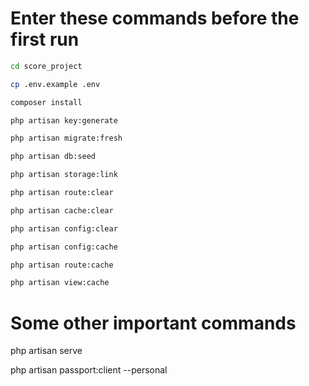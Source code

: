 # Enter these commands before the first run

```sh
cd score_project

cp .env.example .env

composer install

php artisan key:generate

php artisan migrate:fresh

php artisan db:seed

php artisan storage:link

php artisan route:clear

php artisan cache:clear

php artisan config:clear

php artisan config:cache

php artisan route:cache

php artisan view:cache
```

# Some other important commands

php artisan serve

php artisan passport:client --personal
